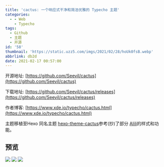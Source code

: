 ```yaml
---
title: 'cactus: 一个响应式干净和简洁优雅的 Typecho 主题'
categories:
  - - Web
    - Typecho
tags:
  - Github
  - 主题
  - 开源
id: '58'
thumbnail: 'https://static.uzz5.com/imgs/2021/02/28/hoUk0fsB.webp'
abbrlink: db2d
date: 2021-02-17 00:57:00
---
```



开源地址: [https://github.com/Seevil/cactus](https://github.com/Seevil/cactus) 

下载地址: [https://github.com/Seevil/cactus/releases](https://github.com/Seevil/cactus/releases) 

作者博客: [https://www.xde.io/typecho/cactus.html](https://www.xde.io/typecho/cactus.html) 

主题移植至Hexo 同名主题 [hexo-theme-cactus](https://github.com/probberechts/hexo-theme-cactus)参考(抄)了部分 [Alili](https://alili.tech/)的样式和功能。

## 预览

![](https://static.uzz5.com/imgs/2021/02/28/AGe47dZ1.webp) ![](https://static.uzz5.com/imgs/2021/02/28/h8QPHVRF.webp) ![](https://static.uzz5.com/imgs/2021/02/28/CDpLdmH7.webp)